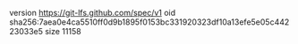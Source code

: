 version https://git-lfs.github.com/spec/v1
oid sha256:7aea0e4ca5510ff0d9b1895f0153bc331920323df10a13efe5e05c44223033e5
size 11158
